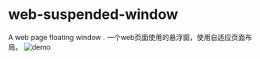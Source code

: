 # web-suspended-window
A web page floating window .
一个web页面使用的悬浮窗，使用自适应页面布局。
![demo](https://github.com/Journey17/web-suspended-window/assets/25453731/06ad26ca-1d0c-46cc-af13-e93182afadc5)
